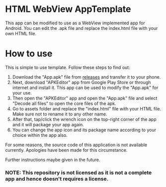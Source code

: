 # HTML WebView AppTemplate
This app can be modified to use as a WebView implemented app for Android. You can edit the .apk file and replace the index.html file with your own HTML file.


# How to use

This is simple to use template. Follow these steps to find out:

1. Download the "App.apk" file from <a href="https://github.com/GitHubUser331/HTML-WebView-AppTemplate/releases">releases</a> and transfer it to your phone.
2. Next, download "APKEditor" app from Google Play Store or through internet and install it. This app can be used to modify the "App.apk" for your use.
3. Then open the "APKEditor" app and open the "App.apk" file and select "Decode all files" to open the core files of the apk.
4. Go to assets folder and replace the "index.html" file with your HTML file. Make sure not to rename it to any other name.
5. After that, tap/click the wrench icon on the top-right corner of the app and it will package your app again.
6. You can change the app icon and its package name according to your choice within the app also.

For some reasons, the source code of this application is not available currently. Apologies have been made for this circumstance.

Further instructions maybe given in the future.

### NOTE: This repository is not licensed as it is not a complete app and hence doesn't requires a license.


